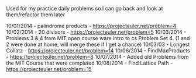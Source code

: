 Used for my practice daily problems so I can go back and look at them/refactor them later

10/01/2014 - palindrome products - https://projecteuler.net/problem=4
10/02/2014 - 20 divisors - https://projecteuler.net/problem=5
10/03/2014 - Problems 3 & 4 from MIT open course ware intro to cs Problem Set 4. (1 and 2 were done at home, will merge these if I get a chance)
10/03/03 - Longest Collatz - https://projecteuler.net/problem=14
10/06/2014 - FindMaxProducts - https://projecteuler.net/problem=8
10/07/2014 - Added old Problems from the MIT Course that were completed
10/08/2014 - Find Lattice Path - https://projecteuler.net/problem=15


